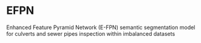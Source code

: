 # EFPN
Enhanced Feature Pyramid Network (E-FPN) semantic segmentation model for culverts and sewer pipes inspection within imbalanced datasets
